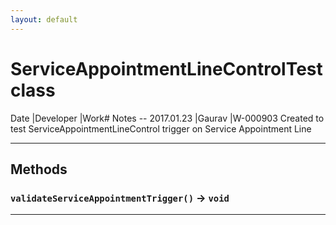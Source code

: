 ```yaml
---
layout: default
---
```

# ServiceAppointmentLineControlTest class

 Date            |Developer            |Work# Notes -- 2017.01.23      |Gaurav               |W-000903 Created to test ServiceAppointmentLineControl trigger on Service Appointment Line

---
## Methods
### `validateServiceAppointmentTrigger()` → `void`
---
